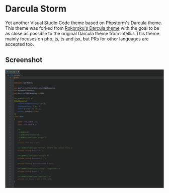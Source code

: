 # Darcula Storm

Yet another Visual Studio Code theme based on Phpstorm's Darcula theme. This theme was forked from [Rokoroku's Darcula theme](https://github.com/rokoroku/vscode-theme-darcula) with the goal to be as close as possible to the original Darcula theme from IntelliJ. This theme mainly focuses on php, js, ts and jsx, but PRs for other languages are accepted too.


## Screenshot

![Screenshot](https://github.com/vonalbert/vscode-theme-darcula/raw/master/screenshot.png)
